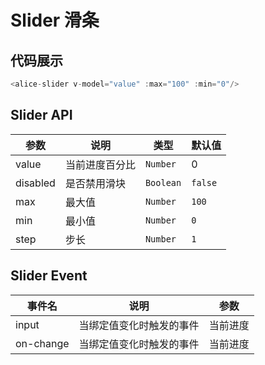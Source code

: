 # Slider 滑条
## 代码展示
```javascript
<alice-slider v-model="value" :max="100" :min="0"/>
```
## Slider  API

| 参数 | 说明 | 类型 | 默认值 |
|------|------|------|------|
| value | 当前进度百分比 |  `Number` | 0 | 
| disabled | 是否禁用滑块 |  `Boolean` | `false` | 
| max | 最大值 |  `Number` | `100` | 
| min | 最小值 |  `Number` | `0` | 
| step | 步长 |  `Number` | `1` | 


## Slider Event

| 事件名 | 说明 | 参数 |
|------|------|------|
| input | 当绑定值变化时触发的事件 | 	当前进度 |
| on-change | 当绑定值变化时触发的事件 | 	当前进度 |
